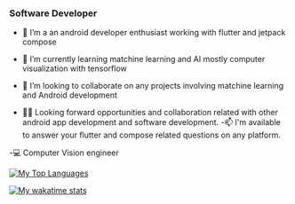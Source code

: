 ### Software Developer

- 🔭 I’m a an android developer enthusiast working with flutter and jetpack compose
- 🌱 I’m currently learning matchine learning and AI mostly computer visualization with tensorflow
- 👯 I’m looking to collaborate on any projects involving matchine learning and Android development

- ✌🏾 Looking forward opportunities and collaboration related with other android app development and software development.
-📫 I'm available to answer your flutter and compose related questions on any platform.

-💻 Computer Vision engineer

[![My Top Languages](https://github-readme-stats.vercel.app/api/top-langs/?username=piexie3&langs_count=8)](https://github.com/piexie3/github-readme-stats)

[![My wakatime stats](https://github-readme-stats.vercel.app/api/wakatime?username=Emmanuel_dev2)](https://github.com/piexie3/github-readme-stats)
<!--
**Piexie3/Piexie3** is a ✨ _special_ ✨ repository because its `README.md` (this file) appears on your GitHub profile.

Here are some ideas to get you started:

- 🔭 I’m currently working on ...
- 🌱 I’m currently learning flutter
- 👯 I’m looking to collaborate on ...
- 🤔 I’m looking for help with ...
- 💬 Ask me about ...
- 📫 How to reach me: ...
- 😄 Pronouns: ...
- ⚡ Fun fact: ...
-->
